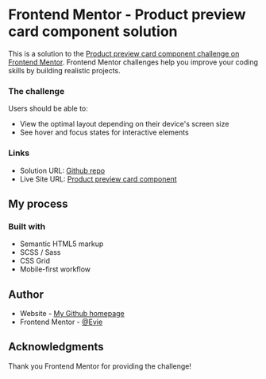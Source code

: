 # Frontend Mentor - Product preview card component solution

This is a solution to the [Product preview card component challenge on Frontend Mentor](https://www.frontendmentor.io/challenges/product-preview-card-component-GO7UmttRfa). Frontend Mentor challenges help you improve your coding skills by building realistic projects. 


### The challenge

Users should be able to:

- View the optimal layout depending on their device's screen size
- See hover and focus states for interactive elements

### Links

- Solution URL: [Github repo](https://github.com/Erin-Liuu/FM-challenge/tree/main/01-product-preview-card-component)
- Live Site URL: [Product preview card component](https://erin-liuu.github.io/FM-challenge/01-product-preview-card-component/)

## My process

### Built with

- Semantic HTML5 markup
- SCSS / Sass
- CSS Grid
- Mobile-first workflow

## Author

- Website - [My Github homepage](https://github.com/Erin-Liuu)
- Frontend Mentor - [@Evie](https://www.frontendmentor.io/profile/Erin-Liuu)


## Acknowledgments

Thank you Frontend Mentor for providing the challenge!